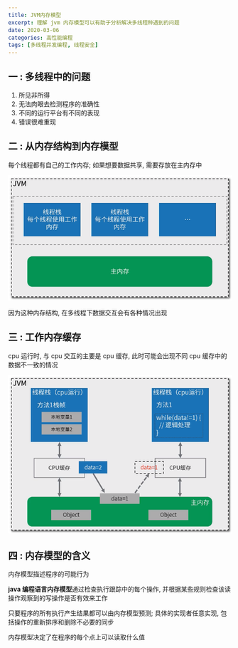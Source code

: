 ```yaml
---
title: JVM内存模型
excerpt: 理解 jvm 内存模型可以有助于分析解决多线程种遇到的问题
date: 2020-03-06
categories: 高性能编程
tags: [多线程并发编程, 线程安全]
---
```






## 一 : 多线程中的问题

1. 所见非所得
2. 无法肉眼去检测程序的准确性
3. 不同的运行平台有不同的表现
4. 错误很难重现

## 二 : 从内存结构到内存模型

每个线程都有自己的工作内存; 如果想要数据共享, 需要存放在主内存中

![image-2020030601](../java/image-2020030601.png) 

因为这种内存结构, 在多线程下数据交互会有各种情况出现

## 三 : 工作内存缓存

cpu 运行时, 与 cpu 交互的主要是 cpu 缓存, 此时可能会出现不同 cpu 缓存中的数据不一致的情况

![image-2020030601](../java/image-2020030602.png) 

## 四 : 内存模型的含义

内存模型描述程序的可能行为

**java 编程语言内存模型**通过检查执行跟踪中的每个操作, 并根据某些规则检查该读操作观察到的写操作是否有效来工作

只要程序的所有执行产生结果都可以由内存模型预测; 具体的实现者任意实现, 包括操作的重新排序和删除不必要的同步

内存模型决定了在程序的每个点上可以读取什么值

